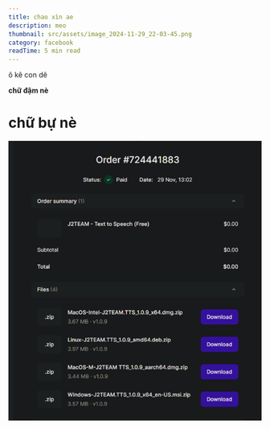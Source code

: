 ```yaml
---
title: chao xìn ae
description: meo
thumbnail: src/assets/image_2024-11-29_22-03-45.png
category: facebook
readTime: 5 min read
---
```

ô kê con dê

**chữ đậm nè**

# **chữ bự nè**

![](src/assets/image_2024-11-29_22-03-45.png "ảnh nè")
